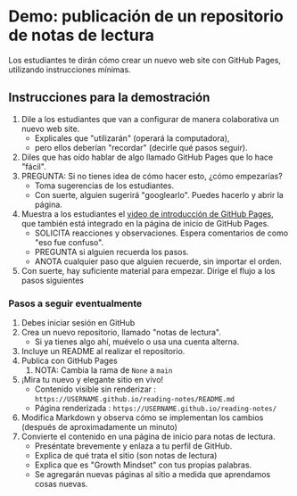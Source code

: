 # Demo: publicación de un repositorio de notas de lectura 

Los estudiantes te dirán cómo crear un nuevo web site con GitHub Pages, utilizando instrucciones mínimas.

## Instrucciones para la demostración


1. Dile a los estudiantes que van a configurar de manera colaborativa un nuevo web site.
     - Explicales que "utilizarán" (operará la computadora),
     - pero ellos deberían "recordar" (decirle qué pasos seguir).
1. Diles que has oído hablar de algo llamado GitHub Pages que lo hace "fácil".
1. PREGUNTA: Si no tienes idea de cómo hacer esto, ¿cómo empezarías?
     - Toma sugerencias de los estudiantes.
     - Con suerte, alguien sugerirá "googlearlo". Puedes hacerlo y abrir la página.
1. Muestra a los estudiantes el [video de introducción de GitHub Pages](https://www.youtube.com/watch?v=2MsN8gpT6jY), que también está integrado en la página de inicio de GitHub Pages.
     - SOLICITA reacciones y observaciones. Espera comentarios de como "eso fue confuso".
     - PREGUNTA si alguien recuerda los pasos.
     - ANOTA cualquier paso que alguien recuerde, sin importar el orden.
1. Con suerte, hay suficiente material para empezar. Dirige el flujo a los pasos siguientes


### Pasos a seguir eventualmente

1. Debes iniciar sesión en GitHub
1. Crea un nuevo repositorio, llamado "notas de lectura".
     - Si ya tienes algo ahí, muévelo o usa una cuenta alterna.
1. Incluye un README al realizar el repositorio.
1. Publica con GitHub Pages
    1. NOTA: Cambia la rama de `None` a `main`
1. ¡Mira tu nuevo y elegante sitio en vivo!
     - Contenido visible sin renderizar : `https://USERNAME.github.io/reading-notes/README.md`
     - Página renderizada : `https://USERNAME.github.io/reading-notes/`
1. Modifica Markdown y observa cómo se implementan los cambios (después de aproximadamente un minuto)
1. Convierte el contenido en una página de inicio para notas de lectura.
     - Preséntate brevemente y enlaza a tu perfil de GitHub.
     - Explica de qué trata el sitio (son notas de lectura)
     - Explica que es "Growth Mindset" con tus propias palabras.
     - Se agregarán nuevas páginas al sitio a medida que aprendamos cosas nuevas.


